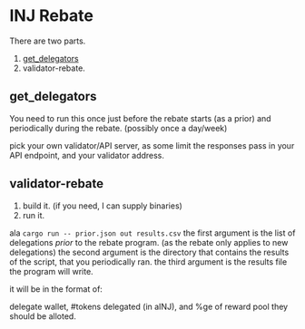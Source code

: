 # INJ Rebate

There are two parts.
1. [get_delegators](./get_delegators.sh) 
2. validator-rebate.

## get_delegators
You need to run this once just before the rebate starts (as a prior) and periodically during the rebate. (possibly once a day/week)

pick your own validator/API server, as some limit the responses
pass in your API endpoint, and your validator address.

## validator-rebate

1. build it. (if you need, I can supply binaries)
2. run it.

ala
``
cargo run -- prior.json out results.csv
``
the first argument is the list of delegations *prior* to the rebate program. (as the rebate only applies to new delegations)
the second argument is the directory that contains the results of the script, that you periodically ran.
the third argument is the results file the program will write.

it will be in the format of:

delegate wallet, #tokens delegated (in aINJ), and %ge of reward pool they should be alloted. 
